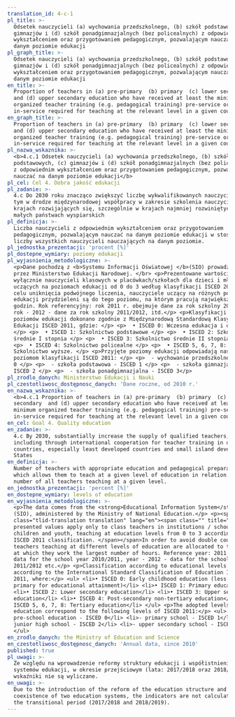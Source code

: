 ```yaml
---
translation_id: 4-c-1
pl_title: >-
  Odsetek nauczycieli (a) wychowania przedszkolnego, (b) szkół podstawowych, (c)
  gimnazjów i (d) szkół ponadgimnazjalnych (bez policealnych) z odpowiednim
  wykształceniem oraz przygotowaniem pedagogicznym, pozwalającym nauczać na
  danym poziomie edukacji
pl_graph_title: >-
  Odsetek nauczycieli (a) wychowania przedszkolnego, (b) szkół podstawowych, (c)
  gimnazjów i (d) szkół ponadgimnazjalnych (bez policealnych) z odpowiednim
  wykształceniem oraz przygotowaniem pedagogicznym, pozwalającym nauczać na
  danym poziomie edukacji
en_title: >-
  Proportion of teachers in (a) pre-primary  (b) primary  (c) lower secondary 
  and (d) upper secondary education who have received at least the minimum
  organized teacher training (e.g. pedagogical training) pre-service or
  in-service required for teaching at the relevant level in a given country
en_graph_title: >-
  Proportion of teachers in (a) pre-primary  (b) primary  (c) lower secondary 
  and (d) upper secondary education who have received at least the minimum
  organized teacher training (e.g. pedagogical training) pre-service or
  in-service required for teaching at the relevant level in a given country
pl_nazwa_wskaznika: >-
  <b>4.c.1 Odsetek nauczycieli (a) wychowania przedszkolnego, (b) szkół
  podstawowych, (c) gimnazjów i (d) szkół ponadgimnazjalnych (bez policealnych)
  z odpowiednim wykształceniem oraz przygotowaniem pedagogicznym, pozwalającym
  nauczać na danym poziomie edukacji</b>
pl_cel: Cel 4. Dobra jakość edukacji
pl_zadanie: >-
  4.c Do 2030 roku znacząco zwiększyć liczbę wykwalifikowanych nauczycieli, w
  tym w drodze międzynarodowej współpracy w zakresie szkolenia nauczycieli w
  krajach rozwijających się, szczególnie w krajach najmniej rozwiniętych i
  małych państwach wyspiarskich
pl_definicja: >-
  Liczba nauczycieli z odpowiednim wykształceniem oraz przygotowaniem
  pedagogicznym, pozwalającym nauczać na danym poziomie edukacji w stosunku do
  liczby wszystkich nauczycieli nauczających na danym poziomie.
pl_jednostka_prezentacji: 'procent [%]'
pl_dostepne_wymiary: poziomy edukacji
pl_wyjasnienia_metodologiczne: >-
  <p>Dane pochodzą z <b>Systemu Informacji Oświatowej </b>(SIO) prowadzonego
  przez Ministerstwo Edukacji Narodowej. </br> <p>Prezentowane wartości dotyczą
  wyłącznie nauczycieli klasowych w placówkach/szkołach dla dzieci i młodzieży,
  uczących na poziomach edukacji od 0 do 3 według klasyfikacji ISCED 2011. W
  celu uniknięcia podwójnego liczenia, nauczyciele uczący na różnych poziomach
  edukacji przydzieleni są do tego poziomu, na którym pracują największą liczbę
  godzin. Rok referencyjny: rok 2011 r. obejmuje dane za rok szkolny 2010/2011,
  rok - 2012 - dane za rok szkolny 2011/2012, itd.</p> <p>Klasyfikacji według
  poziomów edukacji dokonano zgodnie z Międzynarodową Standardową Klasyfikacją
  Edukacji ISCED 2011, gdzie: </p> <p>  • ISCED 0: Wczesna edukacja i opieka
  </p> <p>  • ISCED 1: Szkolnictwo podstawowe </p> <p>  • ISCED 2: Szkolnictwo
  średnie I stopnia </p> <p>  • ISCED 3: Szkolnictwo średnie II stopnia </p>
  <p>  • ISCED 4: Szkolnictwo policealne </p> <p>  • ISCED 5, 6, 7, 8:
  Szkolnictwo wyższe. </p> <p>Przyjęte poziomy edukacji odpowiadają następującym
  poziomom klasyfikacji ISCED 2011: </p> <p>  - wychowanie przedszkolne - ISCED
  0 </p> <p>  - szkoła podstawowa - ISCED 1 </p> <p>  - szkoła gimnazjalna -
  ISCED 2 </p> <p>  - szkoła ponadgimnazjalna - ISCED 3</p>
pl_zrodlo_danych: Ministerstwo Edukacji i Nauki
pl_czestotliwosc_dostępnosc_danych: 'Dane roczne, od 2010 r.'
en_nazwa_wskaznika: >-
  <b>4.c.1 Proportion of teachers in (a) pre-primary  (b) primary  (c) lower
  secondary  and (d) upper secondary education who have received at least the
  minimum organized teacher training (e.g. pedagogical training) pre-service or
  in-service required for teaching at the relevant level in a given country</b>
en_cel: Goal 4. Quality education
en_zadanie: >-
  4.c By 2030, substantially increase the supply of qualified teachers,
  including through international cooperation for teacher training in developing
  countries, especially least developed countries and small island developing
  States
en_definicja: >-
  Number of teachers with appropriate education and pedagogical preparation,
  which allows them to teach at a given level of education in relation to the
  number of all teachers teaching at a given level.
en_jednostka_prezentacji: 'percent [%]'
en_dostepne_wymiary: levels of education
en_wyjasnienia_metodologiczne: >-
  <p>The data comes from the <strong>Educational Information System</strong>
  (SIO), administered by the Ministry of National Education.</p> <p><span
  class="tlid-translation translation" lang="en"><span class="" title="">The
  presented values apply only to class teachers in institutions / schools for
  children and youth, teaching at education levels from 0 to 3 according to the
  ISCED 2011 classification. </span></span>In order to avoid double counting,
  teachers teaching at different levels of education are allocated to the level
  at which they work the largest number of hours. Reference year: 2011 includes
  data for the school year 2010/2011, year - 2012 - data for the school year
  2011/2012 etc.</p> <p>Classification according to educational levels was made
  according to the International Standard Classification of Education ISCED
  2011, where:</p> <ul> <li>• ISCED 0: Early childhood education (less than
  primary for educational attainment)</li> <li>• ISCED 1: Primary education</li>
  <li>• ISCED 2: Lower secondary education</li> <li>• ISCED 3: Upper secondary
  education</li> <li>• ISCED 4: Post-secondary non-tertiary education</li> <li>•
  ISCED 5, 6, 7, 8: Tertiary education</li> </ul> <p>The adopted levels of
  education correspond to the following levels of ISCED 2011:</p> <ul> <li>-
  pre-school education - ISCED 0</li> <li>- primary school - ISCED 1</li> <li>-
  junior high school - ISCED 2</li> <li>- upper secondary school - ISCED 3</li>
  </ul>
en_zrodlo_danych: the Ministry of Education and Science
en_czestotliwosc_dostępnosc_danych: 'Annual data, since 2010'
published: true
pl_uwagi: >-
  Ze względu na wprowadzenie reformy struktury edukacji i współistnienie dwóch
  systemów edukacji, w okresie przejściowym (lata: 2017/2018 oraz 2018/2019)
  wskaźniki nie są wyliczane.
en_uwagi: >-
  Due to the introduction of the reform of the education structure and the
  coexistence of two education systems, the indicators are not calculated during
  the transitional period (2017/2018 and 2018/2019).
---
```

